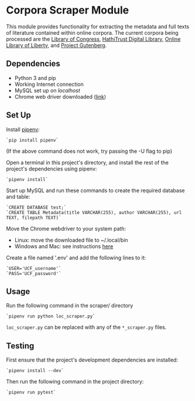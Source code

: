 # Corpora Scraper Module
This module provides functionality for extracting the metadata and full texts of literature contained within
online corpora. The current corpora being processed are the [Library of Congress](https://loc.gov/),
[HathiTrust Digital Library](https://hathitrust.org/), [Online Library of Liberty](https://oll.libertyfund.org/),
and [Project Gutenberg](https://gutenberg.org/).

## Dependencies
- Python 3 and pip
- Working Internet connection
- MySQL set up on _localhost_
- Chrome web driver downloaded ([link](https://sites.google.com/a/chromium.org/chromedriver/))

## Set Up
Install [pipenv](https://pypi.org/project/pipenv/):

    `pip install pipenv`

(If the above command does not work, try passing the -U flag to pip)

Open a terminal in this project's directory, and install the rest
of the project's dependencies using pipenv:
    
    `pipenv install`

Start up MySQL and run these commands to create the required database and table:

    `CREATE DATABASE test;`
    `CREATE TABLE Metadata(title VARCHAR(255), author VARCHAR(255), url TEXT, filepath TEXT)`

Move the Chrome webdriver to your system path:
- Linux: move the downloaded file to ~/.local/bin
- Windows and Mac: see instructions [here](https://zwbetz.com/download-chromedriver-binary-and-add-to-your-path-for-automated-functional-testing/)

Create a file named '.env' and add the following lines to it:
    
    `USER='UCF_username'`
    `PASS='UCF_password'`

## Usage
Run the following command in the scraper/ directory

    `pipenv run python loc_scraper.py`

`loc_scraper.py` can be replaced with any of the `*_scraper.py` files.

## Testing
First ensure that the project's development dependencies are installed:

    `pipenv install --dev`

Then run the following command in the project directory:

    `pipenv run pytest`

